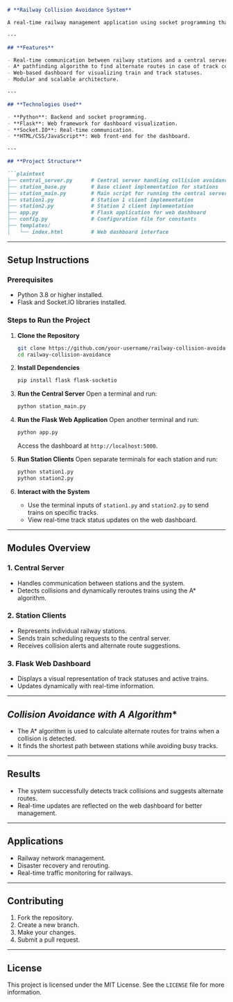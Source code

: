 ```markdown
# **Railway Collision Avoidance System**

A real-time railway management application using socket programming that detects and resolves potential train collisions. The system employs the A* pathfinding algorithm to dynamically reroute trains, ensuring smooth operations.

---

## **Features**

- Real-time communication between railway stations and a central server using socket programming.
- A* pathfinding algorithm to find alternate routes in case of track collisions.
- Web-based dashboard for visualizing train and track statuses.
- Modular and scalable architecture.

---

## **Technologies Used**

- **Python**: Backend and socket programming.
- **Flask**: Web framework for dashboard visualization.
- **Socket.IO**: Real-time communication.
- **HTML/CSS/JavaScript**: Web front-end for the dashboard.

---

## **Project Structure**

```plaintext
├── central_server.py      # Central server handling collision avoidance logic
├── station_base.py        # Base client implementation for stations
├── station_main.py        # Main script for running the central server
├── station1.py            # Station 1 client implementation
├── station2.py            # Station 2 client implementation
├── app.py                 # Flask application for web dashboard
├── config.py              # Configuration file for constants
├── templates/
│   └── index.html         # Web dashboard interface
```

---

## **Setup Instructions**

### **Prerequisites**

- Python 3.8 or higher installed.
- Flask and Socket.IO libraries installed.

### **Steps to Run the Project**

1. **Clone the Repository**
   ```bash
   git clone https://github.com/your-username/railway-collision-avoidance.git
   cd railway-collision-avoidance
   ```

2. **Install Dependencies**
   ```bash
   pip install flask flask-socketio
   ```

3. **Run the Central Server**
   Open a terminal and run:
   ```bash
   python station_main.py
   ```

4. **Run the Flask Web Application**
   Open another terminal and run:
   ```bash
   python app.py
   ```
   Access the dashboard at `http://localhost:5000`.

5. **Run Station Clients**
   Open separate terminals for each station and run:
   ```bash
   python station1.py
   python station2.py
   ```

6. **Interact with the System**
   - Use the terminal inputs of `station1.py` and `station2.py` to send trains on specific tracks.
   - View real-time track status updates on the web dashboard.

---

## **Modules Overview**

### **1. Central Server**
- Handles communication between stations and the system.
- Detects collisions and dynamically reroutes trains using the A* algorithm.

### **2. Station Clients**
- Represents individual railway stations.
- Sends train scheduling requests to the central server.
- Receives collision alerts and alternate route suggestions.

### **3. Flask Web Dashboard**
- Displays a visual representation of track statuses and active trains.
- Updates dynamically with real-time information.

---

## **Collision Avoidance with A* Algorithm**

- The A* algorithm is used to calculate alternate routes for trains when a collision is detected.
- It finds the shortest path between stations while avoiding busy tracks.

---

## **Results**

- The system successfully detects track collisions and suggests alternate routes.
- Real-time updates are reflected on the web dashboard for better management.

---

## **Applications**

- Railway network management.
- Disaster recovery and rerouting.
- Real-time traffic monitoring for railways.

---

## **Contributing**

1. Fork the repository.
2. Create a new branch.
3. Make your changes.
4. Submit a pull request.

---

## **License**

This project is licensed under the MIT License. See the `LICENSE` file for more information.
```
